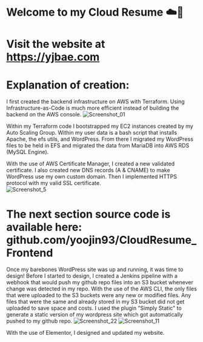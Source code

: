 # Welcome to my Cloud Resume ☁️🙋‍ 
# Visit the website at https://yjbae.com


# Explanation of creation: 
I first created the backend infrastructure on AWS with Terraform. Using Infrastructure-as-Code is much more efficient instead of building the backend on the AWS console.
![Screenshot_01](https://user-images.githubusercontent.com/109190196/229940541-424e6458-ee4d-49b4-b7cb-a3e01526579d.jpg)

Within my Terraform code I bootstrapped my EC2 instances created by my Auto Scaling Group. Within my user data is a bash script that installs Apache, the efs utils, and WordPress. From there I migrated my WordPress files to be held in EFS and migrated the data from MariaDB into AWS RDS (MySQL Engine). 

With the use of AWS Certificate Manager, I created a new validated certificate. I also created new DNS records (A & CNAME) to make WordPress use my own custom domain. Then I implemented HTTPS protocol with my valid SSL certificate.  
![Screenshot_5](https://user-images.githubusercontent.com/109190196/230819125-5887927a-329d-46d3-af15-5317165e8927.jpg)

# The next section source code is available here: github.com/yoojin93/CloudResume_Frontend
Once my barebones WordPress site was up and running, it was time to design! Before I started to design, I created a Jenkins pipeline with a webhook that would push my github repo files into an S3 bucket whenever change was detected in my repo. With the use of the AWS CLI, the only files that were uploaded to the S3 buckets were any new or modified files. Any files that were the same and already stored in my S3 bucket did not get uploaded to save space and costs. I used the plugin "Simply Static" to generate a static version of my wordpress site which got automatically pushed to my github repo.
![Screenshot_22](https://user-images.githubusercontent.com/109190196/232249159-d70f1e81-9e27-4594-8ffb-9787d009a2f9.jpg)
![Screenshot_11](https://user-images.githubusercontent.com/109190196/232249162-5b6704db-177f-4b40-ba3b-593e9304ab91.jpg)





With the use of Elementor, I designed and updated my website. 

